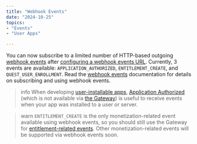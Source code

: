 ```yaml
---
title: "Webhook Events"
date: "2024-10-25"
topics:
- "Events"
- "User Apps"

---
```


You can now subscribe to a limited number of HTTP-based outgoing [webhook events](/docs/events/webhook-events#event-types) after [configuring a webhook events URL](/docs/events/webhook-events#configuring-a-webhook-events-url). Currently, 3 events are available: `APPLICATION_AUTHORIZED`, `ENTITLEMENT_CREATE`, and `QUEST_USER_ENROLLMENT`. Read the [webhook events](/docs/events/webhook-events) documentation for details on subscribing and using webhook events.

> info
> When developing [user-installable apps](/docs/resources/application#user-context), [Application Authorized](/docs/events/webhook-events#application-authorized) (which is not available via [the Gateway](/docs/events/gateway)) is useful to receive events when your app was installed to a user or server.

> warn
> `ENTITLEMENT_CREATE` is the only monetization-related event available using webhook events, so you should still use the Gateway for [entitlement-related events](/docs/events/gateway-events#entitlements). Other monetization-related events will be supported via webhook events soon.
